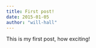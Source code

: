 ```yaml
---
title: First post!
date: 2015-01-05
author: "will-hall"
---
```


This is my first post, how exciting!